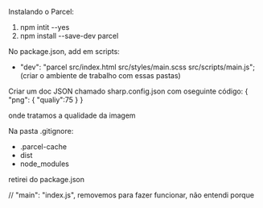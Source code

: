 Instalando o Parcel:
1. npm intit --yes 
2. npm install --save-dev parcel

No package.json, add em scripts:
- "dev": "parcel src/index.html src/styles/main.scss src/scripts/main.js"; (criar o ambiente de trabalho com essas pastas)

Criar um doc JSON chamado sharp.config.json com oseguinte código:
{
    "png": {
        "qualiy":75
    }
}

onde tratamos a qualidade da imagem

Na pasta .gitignore:
- .parcel-cache
- dist
- node_modules


retirei do package.json

  // "main": "index.js", removemos para fazer funcionar, não entendi porque